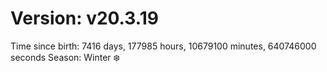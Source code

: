 # Version: v20.3.19
Time since birth: 7416 days, 177985 hours, 10679100 minutes, 640746000 seconds
Season: Winter ❄️
